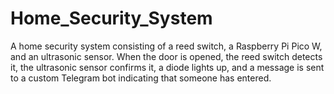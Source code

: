 # Home_Security_System
A home security system consisting of a reed switch, a Raspberry Pi Pico W, and an ultrasonic sensor. When the door is opened, the reed switch detects it, the ultrasonic sensor confirms it, a diode lights up, and a message is sent to a custom Telegram bot indicating that someone has entered.
